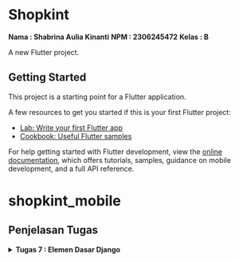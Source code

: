 # Shopkint
**Nama : Shabrina Aulia Kinanti**
**NPM : 2306245472**
**Kelas : B**

A new Flutter project.

## Getting Started

This project is a starting point for a Flutter application.

A few resources to get you started if this is your first Flutter project:

- [Lab: Write your first Flutter app](https://docs.flutter.dev/get-started/codelab)
- [Cookbook: Useful Flutter samples](https://docs.flutter.dev/cookbook)

For help getting started with Flutter development, view the
[online documentation](https://docs.flutter.dev/), which offers tutorials,
samples, guidance on mobile development, and a full API reference.


# shopkint_mobile

## **Penjelasan Tugas**
<details>
<summary> <b> Tugas 7 : Elemen Dasar Django </b> </summary>

## **Checklist Tugas**

## **Jelaskan apa yang dimaksud dengan stateless widget dan stateful widget, dan jelaskan perbedaan dari keduanya.**
- StatelessWidget adalah widget yang tidak memiliki state yang dapat berubah setelah widget tersebut dibuat. Artinya, widget ini bersifat statis atau tidak dapat berubah selama aplikasi berjalan, kecuali jika direbuild atau dibangun ulang secara manual oleh program.
1. Tidak punya state yang bisa berubah.
2. Cocok untuk UI statis (tidak berubah).
3. Contoh: Teks, ikon statis.
4. Tidak bisa diperbarui tanpa rebuild seluruh widget. 
5. UI statis, tidak berubah.

- StatefulWidget adalah widget yang memiliki state yang dapat berubah selama siklus hidup widget tersebut. Artinya, widget ini dapat memperbarui atau mengubah tampilannya secara dinamis saat aplikasi berjalan berdasarkan interaksi pengguna atau perubahan data.
1. Punya state yang bisa berubah.
2. Cocok untuk UI dinamis (berubah seiring interaksi).
3. Contoh: Tombol yang berubah warna saat ditekan, counter.
4. Menggunakan setState untuk memperbarui tampilan.
5. UI dinamis, bisa berubah selama aplikasi berjalan.

## **Apa fungsi dari setState()? Jelaskan variabel apa saja yang dapat terdampak dengan fungsi tersebut.**
`setState()` digunakan untuk memperbarui UI saat ada perubahan data pada widget `Stateful`. Dengan memanggil `setState()`, Flutter akan membangun ulang (re-render) bagian UI yang terkait, sehingga tampilan sesuai dengan data terbaru.

Variabel yang Terpengaruh:
- Variabel dalam State : Semua variabel yang didefinisikan di kelas `State` dari widget, seperti `int counter`, `bool`, `String`, atau `List` yang digunakan di `build()`.
Intinya, `setState()` membuat Flutter tahu bahwa ada data yang berubah dan perlu diperbarui di layar.

## **Jelaskan perbedaan antara const dengan final.**
const: Nilai tetap pada compile-time (wajib diketahui saat kompilasi).
- Digunakan untuk nilai tetap yang sudah diketahui sejak kompilasi (compile-time constant).
- Objek yang dideklarasikan dengan const adalah immutable (tidak dapat diubah) dan dibuat hanya sekali di memori.
- Biasanya digunakan untuk nilai yang benar-benar konstan seperti angka tetap, string tetap, atau objek yang bisa dipastikan nilainya tidak akan berubah.

final: Nilai tetap pada runtime, bisa ditentukan saat program berjalan.
- Digunakan untuk nilai yang hanya bisa ditetapkan satu kali dan tidak bisa diubah setelah ditetapkan.
- Nilainya bisa ditentukan saat runtime, bukan hanya saat kompilasi.
- Cocok untuk nilai yang bisa berubah-ubah namun hanya perlu diinisialisasi sekali.

## **Jelaskan bagaimana cara kamu mengimplementasikan checklist-checklist di atas.**
* ### Membuat sebuah program Flutter 
1. Membuat folder baru bernama shopkint_mobile
2. buka terminal dan tulis prompt seperti dibawah ini
```
flutter create shokint
cd shopkint
```
3. Jalankan dengan `flutter run`

* ### Membuat tiga tombol sederhana dengan ikon dan teks
1. Buat file baru di folder lib bernama `menu.dart` lalu pindahkan isi dari `main.dart` baris ke 39-kebawah dan tambahkan `import 'package:flutter/material.dart';`lalu tambahkan code `home: const MyHomePage(title: 'Flutter Demo Home Page'),` di `main.dart`
2. Membuat class di `menu.dart` untuk card info yang berisi nama, NPM, kelas
```
class InfoCard extends StatelessWidget {
  final String title;
  final String content;

  const InfoCard({super.key, required this.title, required this.content});

  @override
  Widget build(BuildContext context) {
    return Card(
      elevation: 2.0,
      child: Container(
        width: MediaQuery.of(context).size.width / 3.5,
        padding: const EdgeInsets.all(16.0),
        child: Column(
          children: [
            Text(
              title,
              style: const TextStyle(fontWeight: FontWeight.bold),
            ),
            const SizedBox(height: 8.0),
            Text(content),
          ],
        ),
      ),
    );
  }
}
```
3. Membuat class baru yaitu `ItemHomePage` yang berisi nama dan icon di file `menu.dart`
```
class ItemHomepage {
  final String name;
  final IconData icon;
  final Color color;

  ItemHomepage(this.name, this.icon, this.color);
}
``` 
dan setelah itu tambahkan code dibawah ini untuk membuat list tombol yang ada di homepage nya dan button dengan warna yang berbeda
```
final List<ItemHomepage> items = [
    ItemHomepage("Lihat Daftar Product", Icons.shopping_cart, Color(0xFF795548)), // Medium-light brown
    ItemHomepage("Tambah Product", Icons.add, Color(0xFF8D6E63)), // Medium brown
    ItemHomepage("Logout", Icons.logout, Color(0xFF8B5E5E)), // Muted reddish-brown for Logout
  ];
```
* ###  Memunculkan Snackbar
1. di `menu.dart` tambahkan class dibawah ini sehingga jika tombol dipencek dia menampilkan snackbar yang sesuai dengan tombolnya
```
class ItemHomepage {
  final String name;
  final IconData icon;
  final Color color;

  ItemHomepage(this.name, this.icon, this.color);
}

class ItemCard extends StatelessWidget {
  final ItemHomepage item;
  
  const ItemCard(this.item, {super.key}); 

  @override
  Widget build(BuildContext context) {
    return Material(
      color: item.color, // Use the item's color for background
      borderRadius: BorderRadius.circular(12),
      child: InkWell(
        onTap: () {
          ScaffoldMessenger.of(context)
            ..hideCurrentSnackBar()
            ..showSnackBar(
              SnackBar(content: Text("Kamu telah menekan tombol ${item.name}!"))
            );
        },
        child: Container(
          padding: const EdgeInsets.all(8),
          child: Center(
            child: Column(
              mainAxisAlignment: MainAxisAlignment.center,
              children: [
                Icon(
                  item.icon,
                  color: Colors.white,
                  size: 30.0,
                ),
                const Padding(padding: EdgeInsets.all(3)),
                Text(
                  item.name,
                  textAlign: TextAlign.center,
                  style: const TextStyle(color: Colors.white),
                ),
              ],
            ),
          ),
        ),
      ),
    );
  }
}
```

</details>